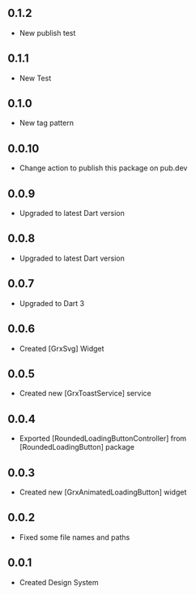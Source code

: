 ## 0.1.2

* New publish test

## 0.1.1

* New Test

## 0.1.0

* New tag pattern

## 0.0.10

* Change action to publish this package on pub.dev

## 0.0.9

* Upgraded to latest Dart version

## 0.0.8

* Upgraded to latest Dart version

## 0.0.7

* Upgraded to Dart 3

## 0.0.6

* Created [GrxSvg] Widget

## 0.0.5

* Created new [GrxToastService] service

## 0.0.4

* Exported [RoundedLoadingButtonController] from [RoundedLoadingButton] package

## 0.0.3

* Created new [GrxAnimatedLoadingButton] widget

## 0.0.2

* Fixed some file names and paths

## 0.0.1

* Created Design System
